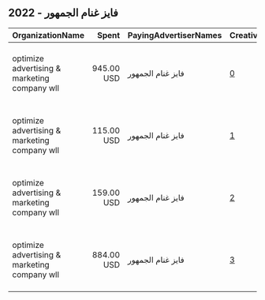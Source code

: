 ## 2022 - فايز غنام الجمهور 
|OrganizationName|Spent|PayingAdvertiserNames|CreativeUrls|Impressions|Genders|AgeBrackets|CountryCodes|BillingAddresses|CandidateBallotInformation|
|:---|---:|:---|:---|---:|:---|:---|:---|:---|:---|
|optimize advertising & marketing company wll|945.00 USD|فايز غنام الجمهور|[0](https://www.snap.com/political-ads/asset/e48fa4a5ad3cbb79d9a160d9e0765d5e77df7b721980eedbf4c98a1008af46aa?mediaType=mp4)|216,364||21+|kuwait|"jaber almubarak st, behbehani complex, m floor, office 56,KUWAIT CITY,13046,KW"||
|optimize advertising & marketing company wll|115.00 USD|فايز غنام الجمهور|[1](https://www.snap.com/political-ads/asset/3683021e752a977f5457ba5ee10282e94fe0bd65a9d9b7a256cf27495457dc09?mediaType=mp4)|19,590||21+|kuwait|"jaber almubarak st, behbehani complex, m floor, office 56,KUWAIT CITY,13046,KW"||
|optimize advertising & marketing company wll|159.00 USD|فايز غنام الجمهور|[2](https://www.snap.com/political-ads/asset/b8eda791c6b4a1ff795c5e30eea61717703e14e57ae1e8c6aa5c1f296c9d3aa0?mediaType=mp4)|29,053||21+|kuwait|"jaber almubarak st, behbehani complex, m floor, office 56,KUWAIT CITY,13046,KW"||
|optimize advertising & marketing company wll|884.00 USD|فايز غنام الجمهور|[3](https://www.snap.com/political-ads/asset/01bc91b9c7d8ef0bd0c6342aeafa2d97f70bb54bd63063268712811bf0f92eba?mediaType=mp4)|209,463||21+|kuwait|"jaber almubarak st, behbehani complex, m floor, office 56,KUWAIT CITY,13046,KW"||

